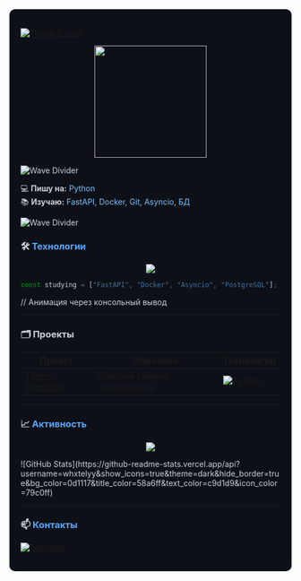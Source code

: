 <div style="background-color: #0d1117; color: #c9d1d9; padding: 20px; border-radius: 10px;">

[![Typing Banner](https://readme-typing-svg.herokuapp.com?font=Fira+Code&size=25&duration=3000&color=58a6ff¢er=true&vCenter=true&width=1000&lines=Привет+👋,+я+Saveliy;Python+разработчик;Люблю+чистый+код;И+интересные+задачи)](https://git.io/typing-svg)

<p align="center">
  <img src="https://readme-3d-profile.vercel.app/profile?username=whxtelyy&bg_color=0d1117&text_color=c9d1d9" width="200">
</p>

![Wave Divider](https://capsule-render.vercel.app/api?type=wave&color=58a6ff&height=2&section=header)

💻 **Пишу на:** <span style="color: #79c0ff">Python</span>  
📚 **Изучаю:** <span style="color: #79c0ff">FastAPI, Docker, Git, Asyncio, БД</span>

![Wave Divider](https://capsule-render.vercel.app/api?type=wave&color=58a6ff&height=2)

### 🛠️ <span style="color: #58a6ff">Технологии</span>
<p align="center">
  <img src="https://skillicons.dev/icons?i=python,fastapi,docker,git&theme=dark&perline=4" />
</p>

```typescript
const studying = ["FastAPI", "Docker", "Asyncio", "PostgreSQL"];
```
// Анимация через консольный вывод

---

### 🗂️ Проекты
| Проект | Описание | Технологии |
|--------|----------|------------|
| [Timer-Reminder](https://github.com/whxtelyy/timer-reminder) | Простой таймер-напоминалка | ![Python](https://img.shields.io/badge/-Python-3776AB?logo=python) |

---

### 📈 <span style="color: #58a6ff">Активность</span>  
<p align="center"> <img src="https://streak-stats.demolab.com?user=whxtelyy&theme=dark&border_radius=5&date_format=j%20M%5B%20Y%5D" /> </p>
![GitHub Stats](https://github-readme-stats.vercel.app/api?username=whxtelyy&show_icons=true&theme=dark&hide_border=true&bg_color=0d1117&title_color=58a6ff&text_color=c9d1d9&icon_color=79c0ff)  

---

### 📫 <span style="color: #58a6ff">Контакты</span>  

[![Telegram](https://img.shields.io/badge/Telegram-whxtelyy-26A5E4?style=flat-square&logo=telegram&logoColor=white&labelColor=161b22)](https://t.me/whxtelyy)

</div>

